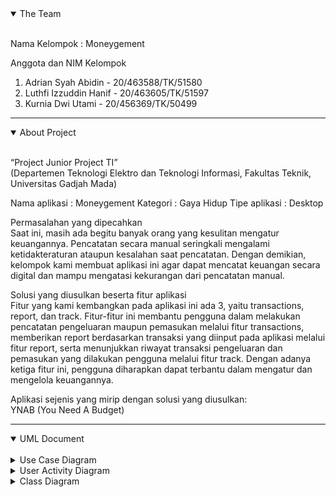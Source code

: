 <details open> 
<summary> The Team </summary>
<br>

Nama Kelompok : Moneygement 

Anggota dan NIM Kelompok 
1. Adrian Syah Abidin - 20/463588/TK/51580
2. Luthfi Izzuddin Hanif - 20/463605/TK/51597 
3. Kurnia Dwi Utami - 20/456369/TK/50499
</details>

---

<details open> 
<summary> About Project </summary>
<br>

“Project Junior Project TI” \
(Departemen Teknologi Elektro dan Teknologi Informasi, Fakultas Teknik, Universitas Gadjah Mada)


Nama aplikasi : Moneygement 
Kategori      : Gaya Hidup
Tipe aplikasi : Desktop

Permasalahan yang dipecahkan \
Saat ini, masih ada begitu banyak orang yang kesulitan mengatur keuangannya. Pencatatan secara manual seringkali mengalami ketidakteraturan ataupun kesalahan saat pencatatan. Dengan demikian, kelompok kami membuat aplikasi ini agar dapat mencatat keuangan secara digital dan mampu mengatasi kekurangan dari pencatatan manual.

Solusi yang diusulkan beserta fitur aplikasi \
Fitur yang kami kembangkan pada aplikasi ini ada 3, yaitu transactions, report, dan track. Fitur-fitur ini membantu pengguna dalam melakukan pencatatan pengeluaran maupun pemasukan melalui fitur transactions, memberikan report berdasarkan transaksi yang diinput pada aplikasi melalui fitur report, serta menunjukkan riwayat transaksi pengeluaran dan pemasukan yang dilakukan pengguna melalui fitur track. Dengan adanya ketiga fitur ini, pengguna diharapkan dapat terbantu dalam mengatur dan mengelola keuangannya.

Aplikasi sejenis yang mirip dengan solusi yang diusulkan: \
YNAB (You Need A Budget)
</details>

---

<details open> 
<summary> UML Document </summary>
<br>
  
<details> 
<summary> Use Case Diagram </summary>
<br>

  ![Moneygement Use Case Diagram](https://user-images.githubusercontent.com/75866738/189937048-62b69749-c7d3-4883-a7bf-d8f39b1c8570.png)
</details>

  
<details> 
<summary> User Activity Diagram </summary>
<br>
 
  ![image](https://user-images.githubusercontent.com/79238080/189939820-9b974217-304c-4187-b1e6-fd148ecafe0c.png)
</details>
  
<details> 
<summary> Class Diagram </summary>
<br>
  
  ![Moneygement Class Diagram](https://user-images.githubusercontent.com/78679594/189932977-42875276-28c9-43ad-aa1c-441a3e1d7498.jpg)
</details>
  
</details>
